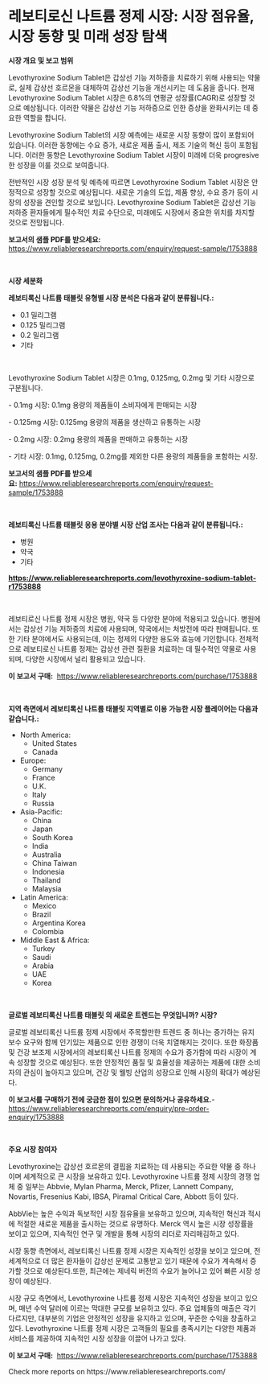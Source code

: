 <p><h1>레보티로신 나트륨 정제 시장: 시장 점유율, 시장 동향 및 미래 성장 탐색</h1></p><p><strong>시장 개요 및 보고 범위</strong></p>
<p><p>Levothyroxine Sodium Tablet은 갑상선 기능 저하증을 치료하기 위해 사용되는 약물로, 실제 갑상선 호르몬을 대체하여 갑상선 기능을 개선시키는 데 도움을 줍니다. 현재 Levothyroxine Sodium Tablet 시장은 6.8%의 연평균 성장률(CAGR)로 성장할 것으로 예상됩니다. 이러한 약물은 갑상선 기능 저하증으로 인한 증상을 완화시키는 데 중요한 역할을 합니다.</p><p>Levothyroxine Sodium Tablet의 시장 예측에는 새로운 시장 동향이 많이 포함되어 있습니다. 이러한 동향에는 수요 증가, 새로운 제품 출시, 제조 기술의 혁신 등이 포함됩니다. 이러한 동향은 Levothyroxine Sodium Tablet 시장이 미래에 더욱 progresive 한 성장을 이룰 것으로 보여줍니다.</p><p>전반적인 시장 성장 분석 및 예측에 따르면 Levothyroxine Sodium Tablet 시장은 안정적으로 성장할 것으로 예상됩니다. 새로운 기술의 도입, 제품 향상, 수요 증가 등이 시장의 성장을 견인할 것으로 보입니다. Levothyroxine Sodium Tablet은 갑상선 기능 저하증 환자들에게 필수적인 치료 수단으로, 미래에도 시장에서 중요한 위치를 차지할 것으로 전망됩니다.</p></p>
<p><strong>보고서의 샘플 PDF를 받으세요:</strong> <a href="https://www.reliableresearchreports.com/enquiry/request-sample/1753888">https://www.reliableresearchreports.com/enquiry/request-sample/1753888</a></p>
<p>&nbsp;</p>
<p><strong>시장 세분화</strong></p>
<p><strong>레보티록신 나트륨 태블릿 유형별 시장 분석은 다음과 같이 분류됩니다.:</strong></p>
<p><ul><li>0.1 밀리그램</li><li>0.125 밀리그램</li><li>0.2 밀리그램</li><li>기타</li></ul></p>
<p>&nbsp;</p>
<p><p>Levothyroxine Sodium Tablet 시장은 0.1mg, 0.125mg, 0.2mg 및 기타 시장으로 구분됩니다. </p><p>- 0.1mg 시장: 0.1mg 용량의 제품들이 소비자에게 판매되는 시장</p><p>- 0.125mg 시장: 0.125mg 용량의 제품을 생산하고 유통하는 시장</p><p>- 0.2mg 시장: 0.2mg 용량의 제품을 판매하고 유통하는 시장</p><p>- 기타 시장: 0.1mg, 0.125mg, 0.2mg를 제외한 다른 용량의 제품들을 포함하는 시장.</p></p>
<p><strong>보고서의 샘플 PDF를 받으세요:</strong>&nbsp;<a href="https://www.reliableresearchreports.com/enquiry/request-sample/1753888">https://www.reliableresearchreports.com/enquiry/request-sample/1753888</a></p>
<p>&nbsp;</p>
<p><strong> 레보티록신 나트륨 태블릿 응용 분야별 시장 산업 조사는 다음과 같이 분류됩니다.:</strong></p>
<p><ul><li>병원</li><li>약국</li><li>기타</li></ul></p>
<p><strong><a href="https://www.reliableresearchreports.com/levothyroxine-sodium-tablet-r1753888">https://www.reliableresearchreports.com/levothyroxine-sodium-tablet-r1753888</a></strong></p>
<p>&nbsp;</p>
<p><p>레보티로신 나트륨 정제 시장은 병원, 약국 등 다양한 분야에 적용되고 있습니다. 병원에서는 갑상선 기능 저하증의 치료에 사용되며, 약국에서는 처방전에 따라 판매됩니다. 또한 기타 분야에서도 사용되는데, 이는 정제의 다양한 용도와 효능에 기인합니다. 전체적으로 레보티로신 나트륨 정제는 갑상선 관련 질환을 치료하는 데 필수적인 약물로 사용되며, 다양한 시장에서 널리 활용되고 있습니다.</p></p>
<p><strong>이 보고서 구매:</strong>&nbsp; <a href="https://www.reliableresearchreports.com/purchase/1753888">https://www.reliableresearchreports.com/purchase/1753888</a></p>
<p>&nbsp;</p>
<p><strong>지역 측면에서 레보티록신 나트륨 태블릿 지역별로 이용 가능한 시장 플레이어는 다음과 같습니다.:</strong></p>
<p><ul>
    <li>
        North America:
        <ul>
            <li>United States</li>
            <li>Canada</li>
        </ul>
    </li>
    <li>
        Europe:
        <ul>
            <li>Germany</li>
            <li>France</li>
            <li>U.K.</li>
            <li>Italy</li>
            <li>Russia</li>
        </ul>
    </li>
    <li>
        Asia-Pacific:
        <ul>
            <li>China</li>
            <li>Japan</li>
            <li>South Korea</li>
            <li>India</li>
            <li>Australia</li>
            <li>China Taiwan</li>
            <li>Indonesia</li>
            <li>Thailand</li>
            <li>Malaysia</li>
        </ul>
    </li>
    <li>
        Latin America:
        <ul>
            <li>Mexico</li>
            <li>Brazil</li>
            <li>Argentina Korea</li>
            <li>Colombia</li>
        </ul>
    </li>
    <li>
        Middle East & Africa:
        <ul>
            <li>Turkey</li>
            <li>Saudi</li>
            <li>Arabia</li>
            <li>UAE</li>
            <li>Korea</li>
        </ul>
    </li>
    </ul></p>
<p>&nbsp;</p>
<p><strong>글로벌 레보티록신 나트륨 태블릿 의 새로운 트렌드는 무엇입니까? 시장?</strong></p>
<p><p>글로벌 레보티록신 나트륨 정제 시장에서 주목할만한 트렌드 중 하나는 증가하는 유지 보수 요구와 함께 인기있는 제품으로 인한 경쟁이 더욱 치열해지는 것이다. 또한 화장품 및 건강 보조제 시장에서의 레보티록신 나트륨 정제의 수요가 증가함에 따라 시장이 계속 성장할 것으로 예상된다. 또한 안정적인 품질 및 효율성을 제공하는 제품에 대한 소비자의 관심이 높아지고 있으며, 건강 및 웰빙 산업의 성장으로 인해 시장의 확대가 예상된다.</p></p>
<p><strong>이 보고서를 구매하기 전에 궁금한 점이 있으면 문의하거나 공유하세요.</strong>- <a href="https://www.reliableresearchreports.com/enquiry/pre-order-enquiry/1753888">https://www.reliableresearchreports.com/enquiry/pre-order-enquiry/1753888</a></p>
<p>&nbsp;</p>
<p><strong>주요 시장 참여자</strong></p>
<p><p>Levothyroxine는 갑상선 호르몬의 결핍을 치료하는 데 사용되는 주요한 약물 중 하나이며 세계적으로 큰 시장을 보유하고 있다. Levothyroxine 나트륨 정제 시장의 경쟁 업체 중 일부는 Abbvie, Mylan Pharma, Merck, Pfizer, Lannett Company, Novartis, Fresenius Kabi, IBSA, Piramal Critical Care, Abbott 등이 있다. </p><p>AbbVie는 높은 수익과 독보적인 시장 점유율을 보유하고 있으며, 지속적인 혁신과 적시에 적절한 새로운 제품을 출시하는 것으로 유명하다. Merck 역시 높은 시장 성장률을 보이고 있으며, 지속적인 연구 및 개발을 통해 시장의 리더로 자리매김하고 있다.</p><p>시장 동향 측면에서, 레보티록신 나트륨 정제 시장은 지속적인 성장을 보이고 있으며, 전 세계적으로 더 많은 환자들이 갑상선 문제로 고통받고 있기 때문에 수요가 계속해서 증가할 것으로 예상된다.또한, 최근에는 제네릭 버전의 수요가 늘어나고 있어 빠른 시장 성장이 예상된다.</p><p>시장 규모 측면에서, Levothyroxine 나트륨 정제 시장은 지속적인 성장을 보이고 있으며, 매년 수억 달러에 이르는 막대한 규모를 보유하고 있다. 주요 업체들의 매출은 각기 다르지만, 대부분의 기업은 안정적인 성장을 유지하고 있으며, 꾸준한 수익을 창출하고 있다. Levothyroxine 나트륨 정제 시장은 고객들의 필요를 충족시키는 다양한 제품과 서비스를 제공하여 지속적인 시장 성장을 이끌어 나가고 있다.</p></p>
<p><strong>이 보고서 구매:</strong>&nbsp;&nbsp;<a href="https://www.reliableresearchreports.com/purchase/1753888">https://www.reliableresearchreports.com/purchase/1753888</a></p>
<p>Check more reports on https://www.reliableresearchreports.com/</p>